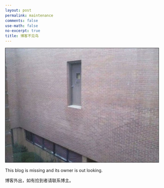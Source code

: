 ```yaml
---
layout: post
permalink: maintenance
comments: false
use-math: false
no-excerpt: true
title: 博客不见鸟
---
```


![under construction?](/assets/doors.jpg)

This blog is missing and its owner is out looking.

博客外出，如有捡到者请联系博主。
